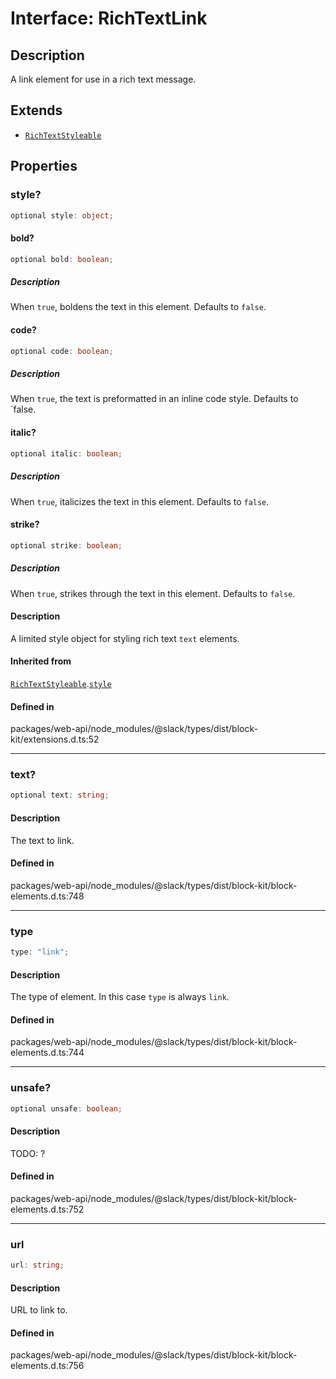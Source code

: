 # Interface: RichTextLink

## Description

A link element for use in a rich text message.

## Extends

- [`RichTextStyleable`](RichTextStyleable.md)

## Properties

### style?

```ts
optional style: object;
```

#### bold?

```ts
optional bold: boolean;
```

##### Description

When `true`, boldens the text in this element. Defaults to `false`.

#### code?

```ts
optional code: boolean;
```

##### Description

When `true`, the text is preformatted in an inline code style. Defaults to `false.

#### italic?

```ts
optional italic: boolean;
```

##### Description

When `true`, italicizes the text in this element. Defaults to `false`.

#### strike?

```ts
optional strike: boolean;
```

##### Description

When `true`, strikes through the text in this element. Defaults to `false`.

#### Description

A limited style object for styling rich text `text` elements.

#### Inherited from

[`RichTextStyleable`](RichTextStyleable.md).[`style`](RichTextStyleable.md#style)

#### Defined in

packages/web-api/node\_modules/@slack/types/dist/block-kit/extensions.d.ts:52

***

### text?

```ts
optional text: string;
```

#### Description

The text to link.

#### Defined in

packages/web-api/node\_modules/@slack/types/dist/block-kit/block-elements.d.ts:748

***

### type

```ts
type: "link";
```

#### Description

The type of element. In this case `type` is always `link`.

#### Defined in

packages/web-api/node\_modules/@slack/types/dist/block-kit/block-elements.d.ts:744

***

### unsafe?

```ts
optional unsafe: boolean;
```

#### Description

TODO: ?

#### Defined in

packages/web-api/node\_modules/@slack/types/dist/block-kit/block-elements.d.ts:752

***

### url

```ts
url: string;
```

#### Description

URL to link to.

#### Defined in

packages/web-api/node\_modules/@slack/types/dist/block-kit/block-elements.d.ts:756
